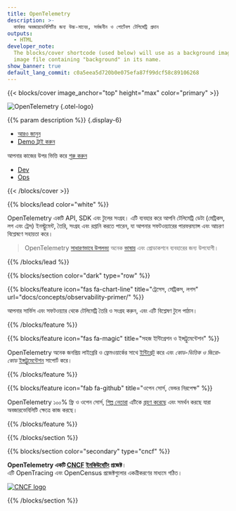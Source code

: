 ```yaml
---
title: OpenTelemetry
description: >-
  কার্যকর অবজারভেবিলিটির জন্য উচ্চ-মানের, সর্বজনীন ও পোর্টেবল টেলিমেট্রি প্রদান
outputs:
  - HTML
developer_note:
  The blocks/cover shortcode (used below) will use as a background image any
  image file containing "background" in its name.
show_banner: true
default_lang_commit: c0a5eea5d720b0e075efa87f99dcf58c89106268
---
```


<div class="d-none"><a rel="me" href="https://fosstodon.org/@opentelemetry"></a></div>

{{< blocks/cover image_anchor="top" height="max" color="primary" >}}

<!-- prettier-ignore -->
![OpenTelemetry](/img/logos/opentelemetry-horizontal-color.svg)
{.otel-logo}

<!-- prettier-ignore -->
{{% param description %}}
{.display-6}

<div class="l-primary-buttons mt-5">

- [আরও জানুন](docs/what-is-opentelemetry/)
- [Demo ট্রাই করুন](docs/demo/)

</div>

<div class="h3 mt-4">
আপনার কাজের উপর ভিত্তি করে <a class="text-secondary" href="docs/getting-started/"> শুরু করুন </a>
</div>
<div class="l-get-started-buttons">

- [Dev](docs/getting-started/dev/)
- [Ops](docs/getting-started/ops/)

</div>
{{< /blocks/cover >}}

{{% blocks/lead color="white" %}}

OpenTelemetry একটি API, SDK এবং টুলের সংগ্রহ। এটি ব্যবহার করে আপনি টেলিমেট্রি ডেটা (মেট্রিকস, লগ এবং ট্রেস) ইনস্ট্রুমেন্ট, তৈরি, সংগ্রহ এবং রপ্তানি করতে পারেন, যা আপনার সফটওয়্যারের পারফরম্যান্স এবং আচরণ বিশ্লেষণে সহায়তা করে।

> OpenTelemetry [সাধারণভাবে উপলভ্য](/status/)
> অনেক [ভাষায়](docs/languages/) এবং প্রোডাকশনে ব্যবহারের জন্য উপযোগী।

{{% /blocks/lead %}}

{{% blocks/section color="dark" type="row" %}}

{{% blocks/feature icon="fas fa-chart-line" title="ট্রেসেস, মেট্রিকস, লগস" url="docs/concepts/observability-primer/" %}}

আপনার সার্ভিস এবং সফটওয়্যার থেকে টেলিমেট্রি তৈরি ও সংগ্রহ করুন, এবং এটি বিশ্লেষণ টুলে পাঠান।

{{% /blocks/feature %}}

{{% blocks/feature icon="fas fa-magic" title="সহজ ইন্টিগ্রেশন ও ইন্সট্রুমেন্টেশন" %}}

OpenTelemetry অনেক জনপ্রিয় লাইব্রেরি ও ফ্রেমওয়ার্কের সাথে [ইন্টিগ্রেট][integrates] করে এবং
_কোড-ভিত্তিক ও জিরো-কোড_ [ইন্সট্রুমেন্টেশন][instrumentation] সাপোর্ট করে।

[instrumentation]: /docs/concepts/instrumentation/
[integrates]: /ecosystem/integrations/

{{% /blocks/feature %}}

{{% blocks/feature icon="fab fa-github" title="ওপেন সোর্স, ভেন্ডর নিরপেক্ষ" %}}

OpenTelemetry ১০০% ফ্রি ও ওপেন সোর্স, [শিল্প নেতারা][industry leaders] এটিকে [গ্রহণ করেছে][adopted] এবং সমর্থন করছে যারা অবজারভেবিলিটি ক্ষেত্রে কাজ করছে।

[adopted]: /ecosystem/adopters/
[industry leaders]: /ecosystem/vendors/

{{% /blocks/feature %}}

{{% /blocks/section %}}

{{% blocks/section color="secondary" type="cncf" %}}

**OpenTelemetry একটি [CNCF][] [ইনকিউবেটিং][incubating] প্রজেক্ট**।<br> এটি OpenTracing এবং OpenCensus প্রজেক্টগুলোর একত্রীকরণের মাধ্যমে গঠিত।

[![CNCF logo][]][cncf]

[cncf]: https://cncf.io
[cncf logo]: /img/logos/cncf-white.svg
[incubating]: https://www.cncf.io/projects/

{{% /blocks/section %}}
